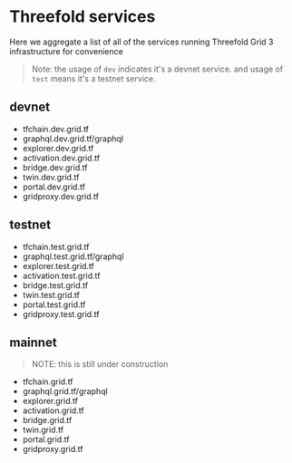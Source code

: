 # Threefold services

Here we aggregate a list of all of the services running Threefold Grid 3 infrastructure for convenience

> Note: the usage of `dev` indicates it's a devnet service.
> and usage of `test` means it's a testnet service. 

## devnet

- tfchain.dev.grid.tf
- graphql.dev.grid.tf/graphql
- explorer.dev.grid.tf
- activation.dev.grid.tf
- bridge.dev.grid.tf
- twin.dev.grid.tf
- portal.dev.grid.tf
- gridproxy.dev.grid.tf


## testnet

- tfchain.test.grid.tf
- graphql.test.grid.tf/graphql
- explorer.test.grid.tf
- activation.test.grid.tf
- bridge.test.grid.tf
- twin.test.grid.tf
- portal.test.grid.tf
- gridproxy.test.grid.tf

## mainnet

> NOTE: this is still under construction
> 
- tfchain.grid.tf
- graphql.grid.tf/graphql
- explorer.grid.tf
- activation.grid.tf
- bridge.grid.tf
- twin.grid.tf
- portal.grid.tf
- gridproxy.grid.tf